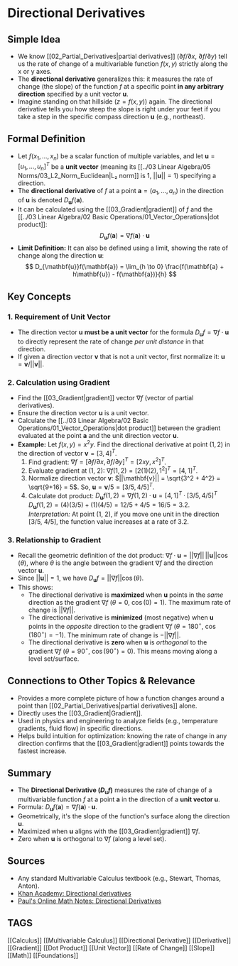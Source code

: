 # Directional Derivatives

## Simple Idea
*   We know [[02_Partial_Derivatives|partial derivatives]] ($\partial f/\partial x$, $\partial f/\partial y$) tell us the rate of change of a multivariable function $f(x, y)$ strictly along the x or y axes.
*   The **directional derivative** generalizes this: it measures the rate of change (the slope) of the function $f$ at a specific point **in any arbitrary direction** specified by a unit vector $\mathbf{u}$.
*   Imagine standing on that hillside ($z=f(x,y)$) again. The directional derivative tells you how steep the slope is right under your feet if you take a step in the specific compass direction $\mathbf{u}$ (e.g., northeast).

## Formal Definition
*   Let $f(x_1, ..., x_n)$ be a scalar function of multiple variables, and let $\mathbf{u} = [u_1, ..., u_n]^T$ be a **unit vector** (meaning its [[../03 Linear Algebra/05 Norms/03_L2_Norm_Euclidean|L₂ norm]] is 1, $||\mathbf{u}|| = 1$) specifying a direction.
*   The **directional derivative** of $f$ at a point $\mathbf{a} = (a_1, ..., a_n)$ in the direction of $\mathbf{u}$ is denoted $D_{\mathbf{u}}f(\mathbf{a})$.
*   It can be calculated using the [[03_Gradient|gradient]] of $f$ and the [[../03 Linear Algebra/02 Basic Operations/01_Vector_Operations|dot product]]:
    $$ D_{\mathbf{u}}f(\mathbf{a}) = \nabla f(\mathbf{a}) \cdot \mathbf{u} $$
*   **Limit Definition:** It can also be defined using a limit, showing the rate of change along the direction $\mathbf{u}$:
    $$ D_{\mathbf{u}}f(\mathbf{a}) = \lim_{h \to 0} \frac{f(\mathbf{a} + h\mathbf{u}) - f(\mathbf{a})}{h} $$

## Key Concepts

### 1. Requirement of Unit Vector
*   The direction vector $\mathbf{u}$ **must be a unit vector** for the formula $D_{\mathbf{u}}f = \nabla f \cdot \mathbf{u}$ to directly represent the rate of change *per unit distance* in that direction.
*   If given a direction vector $\mathbf{v}$ that is not a unit vector, first normalize it: $\mathbf{u} = \mathbf{v} / ||\mathbf{v}||$.

### 2. Calculation using Gradient
*   Find the [[03_Gradient|gradient]] vector $\nabla f$ (vector of partial derivatives).
*   Ensure the direction vector $\mathbf{u}$ is a unit vector.
*   Calculate the [[../03 Linear Algebra/02 Basic Operations/01_Vector_Operations|dot product]] between the gradient evaluated at the point $\mathbf{a}$ and the unit direction vector $\mathbf{u}$.
*   **Example:** Let $f(x, y) = x^2 y$. Find the directional derivative at point $(1, 2)$ in the direction of vector $\mathbf{v} = [3, 4]^T$.
    1.  Find gradient: $\nabla f = [\partial f/\partial x, \partial f/\partial y]^T = [2xy, x^2]^T$.
    2.  Evaluate gradient at (1, 2): $\nabla f(1, 2) = [2(1)(2), 1^2]^T = [4, 1]^T$.
    3.  Normalize direction vector $\mathbf{v}$: $||\mathbf{v}|| = \sqrt{3^2 + 4^2} = \sqrt{9+16} = 5$. So, $\mathbf{u} = \mathbf{v} / 5 = [3/5, 4/5]^T$.
    4.  Calculate dot product:
        $D_{\mathbf{u}}f(1, 2) = \nabla f(1, 2) \cdot \mathbf{u} = [4, 1]^T \cdot [3/5, 4/5]^T$
        $D_{\mathbf{u}}f(1, 2) = (4)(3/5) + (1)(4/5) = 12/5 + 4/5 = 16/5 = 3.2$.
    *Interpretation:* At point (1, 2), if you move one unit in the direction [3/5, 4/5], the function value increases at a rate of 3.2.

### 3. Relationship to Gradient
*   Recall the geometric definition of the dot product: $\nabla f \cdot \mathbf{u} = ||\nabla f|| \, ||\mathbf{u}|| \cos(\theta)$, where $\theta$ is the angle between the gradient $\nabla f$ and the direction vector $\mathbf{u}$.
*   Since $||\mathbf{u}|| = 1$, we have $D_{\mathbf{u}}f = ||\nabla f|| \cos(\theta)$.
*   This shows:
    *   The directional derivative is **maximized** when $\mathbf{u}$ points in the *same* direction as the gradient $\nabla f$ ($\theta = 0$, $\cos(0)=1$). The maximum rate of change is $||\nabla f||$.
    *   The directional derivative is **minimized** (most negative) when $\mathbf{u}$ points in the *opposite* direction to the gradient $\nabla f$ ($\theta = 180^\circ$, $\cos(180^\circ)=-1$). The minimum rate of change is $-||\nabla f||$.
    *   The directional derivative is **zero** when $\mathbf{u}$ is *orthogonal* to the gradient $\nabla f$ ($\theta = 90^\circ$, $\cos(90^\circ)=0$). This means moving along a level set/surface.

## Connections to Other Topics & Relevance
*   Provides a more complete picture of how a function changes around a point than [[02_Partial_Derivatives|partial derivatives]] alone.
*   Directly uses the [[03_Gradient|Gradient]].
*   Used in physics and engineering to analyze fields (e.g., temperature gradients, fluid flow) in specific directions.
*   Helps build intuition for optimization: knowing the rate of change in any direction confirms that the [[03_Gradient|gradient]] points towards the fastest increase.

## Summary
*   The **Directional Derivative ($D_{\mathbf{u}}f$)** measures the rate of change of a multivariable function $f$ at a point $\mathbf{a}$ in the direction of a **unit vector $\mathbf{u}$**.
*   Formula: $D_{\mathbf{u}}f(\mathbf{a}) = \nabla f(\mathbf{a}) \cdot \mathbf{u}$.
*   Geometrically, it's the slope of the function's surface along the direction $\mathbf{u}$.
*   Maximized when $\mathbf{u}$ aligns with the [[03_Gradient|gradient]] $\nabla f$.
*   Zero when $\mathbf{u}$ is orthogonal to $\nabla f$ (along a level set).

## Sources
*   Any standard Multivariable Calculus textbook (e.g., Stewart, Thomas, Anton).
*   [Khan Academy: Directional derivatives](https://www.khanacademy.org/math/multivariable-calculus/multivariable-derivatives/gradient-and-directional-derivatives/v/directional-derivative)
*   [Paul's Online Math Notes: Directional Derivatives](https://tutorial.math.lamar.edu/Classes/CalcIII/DirectionalDeriv.aspx)

## TAGS
[[Calculus]] [[Multivariable Calculus]] [[Directional Derivative]] [[Derivative]] [[Gradient]] [[Dot Product]] [[Unit Vector]] [[Rate of Change]] [[Slope]] [[Math]] [[Foundations]]